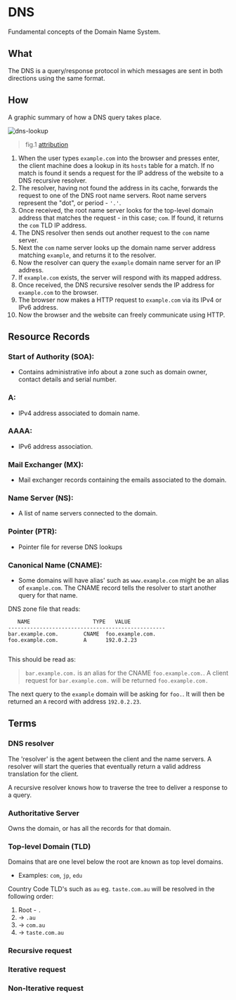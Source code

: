 # DNS

Fundamental concepts of the Domain Name System.

## What

The DNS is a query/response protocol in which messages are sent in both directions using the same format. 

## How

A graphic summary of how a DNS query takes place.

![dns-lookup](https://github.com/danielmichaels/dwiki/blob/master/images/dns-lookup-diagram.png "dns lookup diagram from cloudflare")
> fig.1 [attribution](https://www.cloudflare.com/learning/dns/what-is-dns/)

1. When the user types `example.com` into the browser and presses enter, the client machine does a lookup in its `hosts` table for a match. If no match is found it sends a request for the IP address of the website to a DNS recursive resolver.
2. The resolver, having not found the address in its cache, forwards the request to one of the DNS root name servers. Root name servers represent the "dot", or period - `'.'`.
3. Once received, the root name server looks for the top-level domain address that matches the request - in this case; `com`. If found, it returns the `com` TLD IP address.
4. The DNS resolver then sends out another request to the `com` name server.
5. Next the `com` name server looks up the domain name server address matching `example`, and returns it to the resolver.
6. Now the resolver can query the `example` domain name server for an IP address.
7. If `example.com` exists, the server will respond with its mapped address.
8. Once received, the DNS recursive resolver sends the IP address for `example.com` to the browser.
9. The browser now makes a HTTP request to `example.com` via its IPv4 or IPv6 address.
10. Now the browser and the website can freely communicate using HTTP.

## Resource Records

### Start of Authority (SOA):
  - Contains administrative info about a zone such as domain owner, contact details and serial number.
### A:
  - IPv4 address associated to domain name.
### AAAA:
  - IPv6 address association.
### Mail Exchanger (MX):
  - Mail exchanger records containing the emails associated to the domain.
### Name Server (NS):
  - A list of name servers connected to the domain.
### Pointer (PTR):
  - Pointer file for reverse DNS lookups
### Canonical Name (CNAME):
  - Some domains will have alias' such as `www.example.com` might be an alias of `example.com`. The CNAME record tells the resolver to start another query for that name.
   
DNS zone file that reads:

```shell
   NAME                    TYPE   VALUE
--------------------------------------------------
bar.example.com.        CNAME  foo.example.com.
foo.example.com.        A      192.0.2.23
   
```
This should be read as:

> `bar.example.com.` is an alias for the CNAME `foo.example.com.`. A client request for `bar.example.com.` will be returned `foo.example.com.`

The next query to the `example` domain will be asking for `foo.`. It will then be returned an `A` record with address `192.0.2.23`.

## Terms

### DNS resolver

The 'resolver' is the agent between the client and the name servers. A resolver will start the queries that eventually return a valid address translation for the client.

A recursive resolver knows how to traverse the tree to deliver a response to a query.

### Authoritative Server

Owns the domain, or has all the records for that domain.

### Top-level Domain (TLD)

Domains that are one level below the root are known as top level domains. 

- Examples:
  `com`, `jp`, `edu`  

Country Code TLD's such as `au` eg. `taste.com.au` will be resolved in the following order:

1. Root - `.`
2. -> `.au`
3. -> `com.au`
4. -> `taste.com.au`


### Recursive request

### Iterative request

### Non-Iterative request

